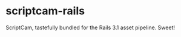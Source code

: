 scriptcam-rails
===============

ScriptCam, tastefully bundled for the Rails 3.1 asset pipeline. Sweet!